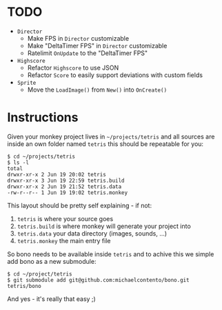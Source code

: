 # TODO

* `Director`
  * Make FPS in `Director` customizable
  * Make "DeltaTimer FPS" in `Director` customizable
  * Ratelimit `OnUpdate` to the "DeltaTimer FPS"
* `Highscore`
  * Refactor `Highscore` to use JSON
  * Refactor `Score` to easily support deviations with custom fields
* `Sprite`
  * Move the `LoadImage()` from `New()` into `OnCreate()`

# Instructions

Given your monkey project lives in `~/projects/tetris` and all sources are
inside an own folder named `tetris` this should be repeatable for you:

    $ cd ~/projects/tetris
    $ ls -l
    total
    drwxr-xr-x 2 Jun 19 20:02 tetris
    drwxr-xr-x 3 Jun 19 22:59 tetris.build
    drwxr-xr-x 2 Jun 19 21:52 tetris.data
    -rw-r--r-- 1 Jun 19 19:02 tetris.monkey

This layout should be pretty self explaining - if not:

1. `tetris` is where your source goes
1. `tetris.build` is where monkey will generate your project into
1. `tetris.data` your data directory (images, sounds, ...)
1. `tetris.monkey` the main entry file

So bono needs to be available inside `tetris` and to achive this we simple add
bono as a new submodule:

    $ cd ~/project/tetris
    $ git submodule add git@github.com:michaelcontento/bono.git tetris/bono

And yes - it's really that easy ;)
